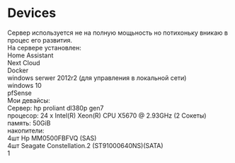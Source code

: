 # Devices <br>
Сервер используется не на полную мощьность но потихоньку вникаю в процес его развития. <br>
На сервере установлен: <br>
  Home Assistant <br>
  Next Cloud <br>
  Docker <br>
  windows serwer 2012r2 (для управления в локальной сети) <br>
  windows 10 <br>
  pfSense <br>
Мои девайсы: <br>
Сервер: hp proliant dl380p gen7 <br>
  процесор: 24 x Intel(R) Xeon(R) CPU X5670 @ 2.93GHz (2 Сокеты) <br>
  память: 50GiB <br>
  накопители: <br>
    4шт Hp MM0500FBFVQ (SAS)  <br>
    4шт Seagate Constellation.2 (ST91000640NS)(SATA) <br>
1 <br>
  
